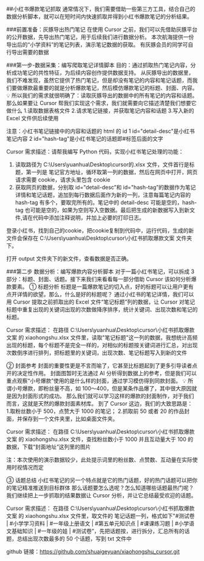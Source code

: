 ##小红书爆款笔记抓取
通常情况下，我们需要借助一些第三方工具，结合自己的数据分析脚本，就可以在短时间内快速抓取并得到小红书爆款笔记的分析结果。

###前置准备：灰豚导出热门笔记
在使用 Cursor 之前，我们可以先借助灰豚平台的公开数据，先导出热门笔记，用于后续我们进行数据分析。
本次航海提供一份导出后的“小学资料”的笔记列表，演示笔记数据的获取。
有灰豚会员的同学可自行导出需要的数据

###第一步-数据采集：编写爬取笔记详情脚本
目的：通过抓取热门笔记内容，分析成功笔记的共性特征，为后续内容创作提供数据支持。
从灰豚导出的数据里，我们不难发现，虽然它提供了热门笔记，但是却没有笔记的内容和笔记话题，而我们要做爆款最重要的就是分析爆款笔记，然后模仿爆款笔记的标题、封面、内容。
💡
所以我们的需求就很明确了：读取灰豚导出的数据中的所有笔记的内容和话题。
那么如果要让 Cursor 帮我们实现这个需求，我们就需要向它描述清楚我们想要它做什么
1.读取数据表格文件
2.请求笔记链接，并获取笔记内容和话题
3.写入新的 Excel 文件供后续使用

注意：小红书笔记链接中的内容和话题的 html 的 id
1 id="detail-desc"是小红书笔记内容
2 id="hash-tag"是小红书笔记的话题即#标签后面的文字

Cursor 需求描述：请帮我编写 Python 代码，实现小红书笔记处理的功能：
1. 读取路径为 C:\Users\yuanhua\Desktop\cursor的.xlsx 文件，文件首行是标题，第一列是 笔记官方地址，循环取第一列的数据，然后在网页中打开，网页请求需要 cookie，请求头里包含 cookie
2. 获取网页的数据，分别取 id="detail-desc”和 id="hash-tag”的数据作为笔记详情和笔记话题，追加到每行数据后面作为新的一列，注意每篇笔记内容的 hash-tag 有多个，要取完所有的。笔记中的 detail-desc 可能是空的，hash-tag 也可能是空的，如果为空则写入空数据。最后把生成的新数据写入到新文件,请在代码中添加注释说明，并加上必要的打印日志。

登录小红书，找到自己的cookie，把cookie复制到代码中，运行代码，生成的新文件会保存在 C:\Users\yuanhua\Desktop\cursor\小红书抓取爆款文案 文件夹下。

打开 output 文件夹下的新文件，查看数据是否正确。

###第二步
数据分析：编写爆款内容分析脚本
对于一篇小红书笔记，可以拆成 3 部分：标题、封面、话题。接下来我们来看看每一部分借助 Cursor 该如何分析爆款要素。
① 标题分析
标题是一篇爆款笔记的切入点，好的标题可以让用户更有点开详情的欲望。那么，什么是好的标题呢？
通过小红书的笔记详情，我们可以用 Cursor 提取之前抓取出的 Excel 文件“笔记标题”列的数据，让 Cursor 对笔记标题中重复出现的关键词出现的次数做降序排序，统计关键词、出现次数和笔记的标题。

Cursor 需求描述：
在路径 C:\Users\yuanhua\Desktop\cursor\小红书抓取爆款文案 的 xiaohongshu.xlsx 文件里，读取"笔记标题"这一列的数据，我想统计高频出现的标题，每个标题不是完全一样的，对相似的标题按关键词进行汇总，对出现次数倒序进行排列，把标题里的关键词，出现次数、笔记标题写入到新的文件

② 封面参考
封面的重要性更是不言而喻了，它甚至比标题起到了更多引导读者点开的决定性作用。
封面图暂时无法通过 AI 分析得到数据上的参考，但是我们可以重点观察“小号爆款”使用的是什么样的封面，通过学习模仿得到同款封面。
💡
所谓小号爆款，即粉丝量不高，如 100～400，但是某条作品爆了，其中很大原因就是因为封面形式的成功。
那么我们就可以学习这样的爆款的封面制作，对于我们而言，这就是天然的爆款封面素材库。
到了 Cursor 这边，我们的大致思路是：
1.取粉丝数小于 500，点赞大于 1000 的笔记；
2.抓取前 50 或者 20 的作品封面，并保存到一个文件夹里，比如桌面文件夹。

Cursor 需求描述：
在路径 C:\Users\yuanhua\Desktop\cursor\小红书抓取爆款文案 的 xiaohongshu.xlsx 文件，查找粉丝数小于 1000 并且互动量大于 100 的数据，下载“封面地址”这列里的图片

注：本次使用的演示数据较少，此处提示词里的粉丝数、点赞数、互动量在实际使用时视情况而定


③ 话题总结
小红书笔记的另一个特点就是它的热门话题，好的热门话题可以把你的笔记精准推送到目标群体
那么话题要怎么选呢？怎么知道哪些话题最热门呢？我们继续把上一步抓取的结果数据让 Cursor 分析，并让它总结最受欢迎的话题。

Cursor 需求描述：
在路径 C:\Users\yuanhua\Desktop\cursor\小红书抓取爆款文案 的 xiaohongshu.xlsx 文件里，取文件的 笔记话题一列，格式如下"#测试卷 | #小学学习资料 | #一年级上册语文 | #第五单元知识点 | #课课练习题 | #小学语文基础知识 | #一年级的娃 | #测试卷”，先把话题按，进行拆分，汇总所有的话题，总结出现次数最多的 50 个话题，写到 txt 文件中




github 链接：https://github.com/shuaigeyuan/xiaohongshu_cursor.git